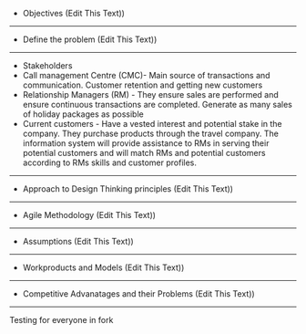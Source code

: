 * Objectives
(Edit This Text))
_______________________________
* Define the problem
(Edit This Text))
_______________________________
* Stakeholders
* Call management Centre (CMC)- Main source of transactions and communication. Customer retention and getting new customers 
* Relationship Managers (RM) - They ensure sales are performed and ensure continuous transactions are completed. Generate as many sales of holiday packages as possible
* Current customers - Have a vested interest and potential stake in the company. They purchase products through the travel company. The information system will provide assistance to RMs in serving their potential customers and will match RMs and potential customers according to RMs skills and customer profiles. 
_______________________________
* Approach to Design Thinking principles
(Edit This Text))
_______________________________
* Agile Methodology
(Edit This Text))
_______________________________
* Assumptions
(Edit This Text))
_______________________________
* Workproducts and Models
(Edit This Text))
_______________________________
* Competitive Advanatages and their Problems
(Edit This Text))
_______________________________
Testing for everyone in fork
